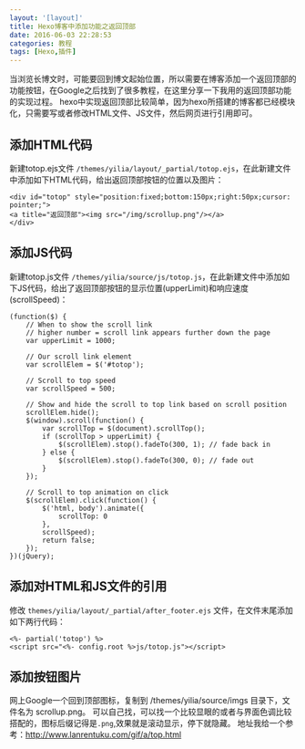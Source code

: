 ```yaml
---
layout: '[layout]'
title: Hexo博客中添加功能之返回顶部
date: 2016-06-03 22:28:53
categories: 教程
tags: [Hexo,插件]
---
```

当浏览长博文时，可能要回到博文起始位置，所以需要在博客添加一个返回顶部的功能按钮，在Google之后找到了很多教程，在这里分享一下我用的返回顶部功能的实现过程。
hexo中实现返回顶部比较简单，因为hexo所搭建的博客都已经模块化，只需要写或者修改HTML文件、JS文件，然后网页进行引用即可。
## 添加HTML代码 #
新建totop.ejs文件 `/themes/yilia/layout/_partial/totop.ejs`，在此新建文件中添加如下HTML代码，给出返回顶部按钮的位置以及图片：
```
<div id="totop" style="position:fixed;bottom:150px;right:50px;cursor: pointer;">
<a title="返回顶部"><img src="/img/scrollup.png"/></a>
</div>
```
## 添加JS代码 #
新建totop.js文件 `/themes/yilia/source/js/totop.js`，在此新建文件中添加如下JS代码，给出了返回顶部按钮的显示位置(upperLimit)和响应速度(scrollSpeed)：
```
(function($) {
	// When to show the scroll link
	// higher number = scroll link appears further down the page   
	var upperLimit = 1000;

	// Our scroll link element
	var scrollElem = $('#totop');

	// Scroll to top speed
	var scrollSpeed = 500;

	// Show and hide the scroll to top link based on scroll position   
	scrollElem.hide();
	$(window).scroll(function() {
		var scrollTop = $(document).scrollTop();
		if (scrollTop > upperLimit) {
			$(scrollElem).stop().fadeTo(300, 1); // fade back in           
		} else {
			$(scrollElem).stop().fadeTo(300, 0); // fade out
		}
	});

	// Scroll to top animation on click
	$(scrollElem).click(function() {
		$('html, body').animate({
			scrollTop: 0
		},
		scrollSpeed);
		return false;
	});
})(jQuery);
```
## 添加对HTML和JS文件的引用 #

   修改 `themes/yilia/layout/_partial/after_footer.ejs` 文件，在文件末尾添加如下两行代码：
```
<%- partial('totop') %>
<script src="<%- config.root %>js/totop.js"></script>
```
## 添加按钮图片 #

   网上Google一个回到顶部图标，复制到 /themes/yilia/source/imgs 目录下，文件名为 scrollup.png。
可以自己找，可以找一个比较显眼的或者与界面色调比较搭配的，图标后缀记得是`.png`,效果就是滚动显示，停下就隐藏。
地址我给一个参考：http://www.lanrentuku.com/gif/a/top.html